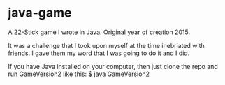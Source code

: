 # java-game
A 22-Stick game I wrote in Java. Original year of creation 2015.

It was a challenge that I took upon myself at the time inebriated with friends.
I gave them my word that I was going to do it and I did.

If you have Java installed on your computer, then just clone the repo and run GameVersion2 like this:
$ java GameVersion2

